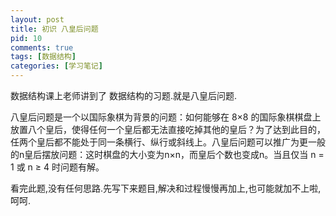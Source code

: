 ```yaml
--- 
layout: post
title: 初识 八皇后问题
pid: 10
comments: true
tags: [数据结构]
categories: [学习笔记]
---
```

数据结构课上老师讲到了 数据结构的习题.就是八皇后问题.

八皇后问题是一个以国际象棋为背景的问题：如何能够在 8×8 的国际象棋棋盘上放置八个皇后，使得任何一个皇后都无法直接吃掉其他的皇后？为了达到此目的，任两个皇后都不能处于同一条横行、纵行或斜线上。八皇后问题可以推广为更一般的n皇后摆放问题：这时棋盘的大小变为n×n，而皇后个数也变成n。当且仅当 n = 1 或 n ≥ 4 时问题有解。

看完此题,没有任何思路.先写下来题目,解决和过程慢慢再加上,也可能就加不上啦,呵呵.
